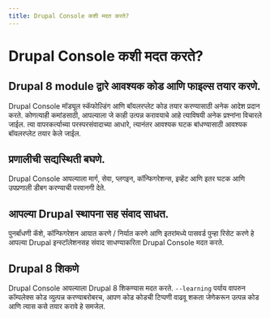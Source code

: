 ```yaml
---
title: Drupal Console कशी मदत करते?
---
```

# Drupal Console कशी मदत करते?

## Drupal 8 module द्वारे आवश्यक कोड आणि फाइल्स तयार करणे.
Drupal Console मॉड्यूल स्कॅफोल्डिंग आणि बॉयलरप्लेट कोड तयार करण्यासाठी अनेक आदेश प्रदान करते. कोणत्याही कमांडसाठी, आपल्याला जे काही उत्पन्न करावयाचे आहे त्याविषयी अनेक प्रश्नांना विचारले जाईल. त्या वापरकर्त्याच्या परस्परसंवादाच्या आधारे, त्यानंतर आवश्यक घटक बांधण्यासाठी आवश्यक बॉयलरप्लेट तयार केले जाईल.

## प्रणालीची सद्यस्थिती बघणे.
Drupal Console आपल्याला मार्ग, सेवा, प्लगइन, कॉन्फिगरेशन्स, इव्हेंट आणि इतर घटक आणि उपप्रणाली डीबग करण्याची परवानगी देते.

## आपल्या Drupal स्थापना सह संवाद साधत.
पुनर्बांधणी कॅशे, कॉन्फिगरेशन आयात करणे / निर्यात करणे आणि इतरांमध्ये पासवर्ड पुन्हा रिसेट करणे हे आपल्या Drupal इन्स्टॉलेशनसह संवाद साधण्याकरिता Drupal Console मदत करते.

## Drupal 8 शिकणे
Drupal Console आपल्याला Drupal 8 शिकण्यास मदत करते. `--learning` पर्याय वापरुन कॉम्पलेक्स कोड व्युत्पन्न करण्याबरोबरच, आपण कोड कोडची टिप्पणी वाढवू शकता जेणेकरून उत्पन्न कोड आणि त्यास कसे तयार करावे हे समजेल.
